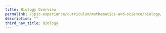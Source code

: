 ```yaml
---
title: Biology Overview
permalink: /jpjc-experience/curriculum/mathematics-and-science/biology/
description: ""
third_nav_title: Biology
---
```

